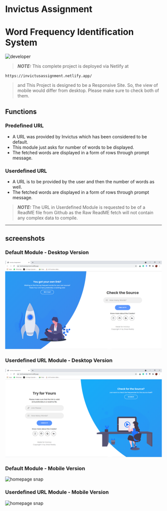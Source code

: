 # Invictus Assignment
# Word Frequency Identification System
![developer](https://img.shields.io/badge/Developed%20By%20%3A-Srisai%20Reddy-red)

> **_NOTE:_** This complete project is deployed via Netlify at 
```
https://invictusassignment.netlify.app/
```
> and This Project is designed to be a Responsive Site. So, the view of mobile would differ from desktop. Please make sure to check both of them.

## Functions
### Predefined URL
- A URL was provided by Invictus which has been considered to be default.
- This module just asks for number of words to be displayed. 
- The fetched words are displayed in a form of rows through prompt message.

### Userdefined URL
- A URL is to be provided by the user and then the number of words as well.
- The fetched words are displayed in a form of rows through prompt message.

> **_NOTE:_** The URL in Userdefined Module is requested to be of a ReadME file from Github as the Raw ReadME fetch will not contain any complex data to compile.
---

## screenshots
### Default Module - Desktop Version
![homepage snap](https://raw.githubusercontent.com/SrisaiReddy/InvictusAssignment/main/Snapshots/Snapshot%20(1).png)
### Userdefined URL Module - Desktop Version
![homepage snap](https://raw.githubusercontent.com/SrisaiReddy/InvictusAssignment/main/Snapshots/Snapshot%20(2).png)

### Default Module - Mobile Version
![homepage snap](https://raw.githubusercontent.com/SrisaiReddy/InvictusAssignment/main/Snapshots/Snapshot%20(3).png)
### Userdefined URL Module - Mobile Version
![homepage snap](https://raw.githubusercontent.com/SrisaiReddy/InvictusAssignment/main/Snapshots/Snapshot%20(4).png)


